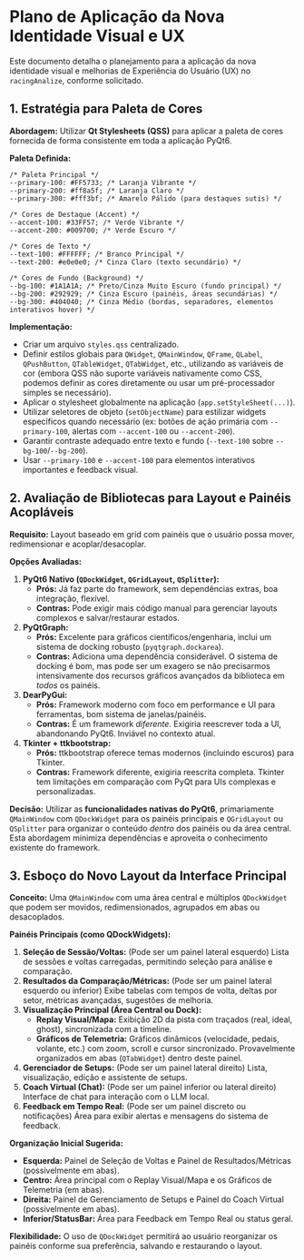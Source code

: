 # Plano de Aplicação da Nova Identidade Visual e UX

Este documento detalha o planejamento para a aplicação da nova identidade visual e melhorias de Experiência do Usuário (UX) no `racingAnalize`, conforme solicitado.

## 1. Estratégia para Paleta de Cores

**Abordagem:** Utilizar **Qt Stylesheets (QSS)** para aplicar a paleta de cores fornecida de forma consistente em toda a aplicação PyQt6.

**Paleta Definida:**

```qss
/* Paleta Principal */
--primary-100: #FF5733; /* Laranja Vibrante */
--primary-200: #ff8a5f; /* Laranja Claro */
--primary-300: #fff3bf; /* Amarelo Pálido (para destaques sutis) */

/* Cores de Destaque (Accent) */
--accent-100: #33FF57; /* Verde Vibrante */
--accent-200: #009700; /* Verde Escuro */

/* Cores de Texto */
--text-100: #FFFFFF; /* Branco Principal */
--text-200: #e0e0e0; /* Cinza Claro (texto secundário) */

/* Cores de Fundo (Background) */
--bg-100: #1A1A1A; /* Preto/Cinza Muito Escuro (fundo principal) */
--bg-200: #292929; /* Cinza Escuro (painéis, áreas secundárias) */
--bg-300: #404040; /* Cinza Médio (bordas, separadores, elementos interativos hover) */
```

**Implementação:**

*   Criar um arquivo `styles.qss` centralizado.
*   Definir estilos globais para `QWidget`, `QMainWindow`, `QFrame`, `QLabel`, `QPushButton`, `QTableWidget`, `QTabWidget`, etc., utilizando as variáveis de cor (embora QSS não suporte variáveis nativamente como CSS, podemos definir as cores diretamente ou usar um pré-processador simples se necessário).
*   Aplicar o stylesheet globalmente na aplicação (`app.setStyleSheet(...)`).
*   Utilizar seletores de objeto (`setObjectName`) para estilizar widgets específicos quando necessário (ex: botões de ação primária com `--primary-100`, alertas com `--accent-100` ou `--accent-200`).
*   Garantir contraste adequado entre texto e fundo (`--text-100` sobre `--bg-100`/`--bg-200`).
*   Usar `--primary-100` e `--accent-100` para elementos interativos importantes e feedback visual.

## 2. Avaliação de Bibliotecas para Layout e Painéis Acopláveis

**Requisito:** Layout baseado em grid com painéis que o usuário possa mover, redimensionar e acoplar/desacoplar.

**Opções Avaliadas:**

1.  **PyQt6 Nativo (`QDockWidget`, `QGridLayout`, `QSplitter`):**
    *   **Prós:** Já faz parte do framework, sem dependências extras, boa integração, flexível.
    *   **Contras:** Pode exigir mais código manual para gerenciar layouts complexos e salvar/restaurar estados.
2.  **PyQtGraph:**
    *   **Prós:** Excelente para gráficos científicos/engenharia, inclui um sistema de docking robusto (`pyqtgraph.dockarea`).
    *   **Contras:** Adiciona uma dependência considerável. O sistema de docking é bom, mas pode ser um exagero se não precisarmos intensivamente dos recursos gráficos avançados da biblioteca em *todos* os painéis.
3.  **DearPyGui:**
    *   **Prós:** Framework moderno com foco em performance e UI para ferramentas, bom sistema de janelas/painéis.
    *   **Contras:** É um framework *diferente*. Exigiria reescrever toda a UI, abandonando PyQt6. Inviável no contexto atual.
4.  **Tkinter + ttkbootstrap:**
    *   **Prós:** ttkbootstrap oferece temas modernos (incluindo escuros) para Tkinter.
    *   **Contras:** Framework diferente, exigiria reescrita completa. Tkinter tem limitações em comparação com PyQt para UIs complexas e personalizadas.

**Decisão:** Utilizar as **funcionalidades nativas do PyQt6**, primariamente `QMainWindow` com `QDockWidget` para os painéis principais e `QGridLayout` ou `QSplitter` para organizar o conteúdo *dentro* dos painéis ou da área central. Esta abordagem minimiza dependências e aproveita o conhecimento existente do framework.

## 3. Esboço do Novo Layout da Interface Principal

**Conceito:** Uma `QMainWindow` com uma área central e múltiplos `QDockWidget` que podem ser movidos, redimensionados, agrupados em abas ou desacoplados.

**Painéis Principais (como QDockWidgets):**

1.  **Seleção de Sessão/Voltas:** (Pode ser um painel lateral esquerdo) Lista de sessões e voltas carregadas, permitindo seleção para análise e comparação.
2.  **Resultados da Comparação/Métricas:** (Pode ser um painel lateral esquerdo ou inferior) Exibe tabelas com tempos de volta, deltas por setor, métricas avançadas, sugestões de melhoria.
3.  **Visualização Principal (Área Central ou Dock):**
    *   **Replay Visual/Mapa:** Exibição 2D da pista com traçados (real, ideal, ghost), sincronizada com a timeline.
    *   **Gráficos de Telemetria:** Gráficos dinâmicos (velocidade, pedais, volante, etc.) com zoom, scroll e cursor sincronizado. Provavelmente organizados em abas (`QTabWidget`) dentro deste painel.
4.  **Gerenciador de Setups:** (Pode ser um painel lateral direito) Lista, visualização, edição e assistente de setups.
5.  **Coach Virtual (Chat):** (Pode ser um painel inferior ou lateral direito) Interface de chat para interação com o LLM local.
6.  **Feedback em Tempo Real:** (Pode ser um painel discreto ou notificações) Área para exibir alertas e mensagens do sistema de feedback.

**Organização Inicial Sugerida:**

*   **Esquerda:** Painel de Seleção de Voltas e Painel de Resultados/Métricas (possivelmente em abas).
*   **Centro:** Área principal com o Replay Visual/Mapa e os Gráficos de Telemetria (em abas).
*   **Direita:** Painel de Gerenciamento de Setups e Painel do Coach Virtual (possivelmente em abas).
*   **Inferior/StatusBar:** Área para Feedback em Tempo Real ou status geral.

**Flexibilidade:** O uso de `QDockWidget` permitirá ao usuário reorganizar os painéis conforme sua preferência, salvando e restaurando o layout.

